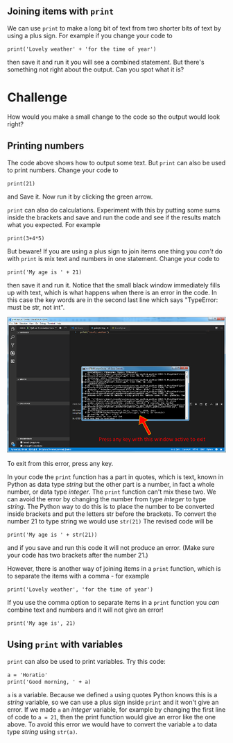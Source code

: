 Joining items with `print`
--------------------------
We can use `print` to make a long bit of text from two shorter bits of text by using a plus sign. For example if you change your code to
```
print('Lovely weather' + 'for the time of year')
```
then save it and run it you will see a combined statement. But there's something not right about the output. Can you spot what it is? 

Challenge
=========
How would you make a small change to the code so the output would look right?

Printing numbers
----------------
The code above shows how to output some text. But `print` can also be used to print numbers. Change your code to
```
print(21)
```
and Save it. Now run it by clicking the green arrow. 

`print` can also do calculations. Experiment with this by putting some sums inside the brackets and save and run the code and see if the results match what you expected. For example
```
print(3+4*5)
```
But beware! If you are using a plus sign to join items one thing you 
*can't* do with `print` is mix text and numbers in one statement. Change your code to
```
print('My age is ' + 21)
```
then save it and run it. Notice that the small black window immediately fills up with text, which is what happens when there is an error in the code. In this case the key words are in the second last line which says "TypeError: must be str, not int".

![alt text](TypeError.png "Type Error")

To exit from this error, press any key.

In your code the `print` function has a part in quotes, which is text, known in Python as data type *string* but the other part is a number, in fact a whole number, or data type *integer*. The `print` function can't mix these two. We can avoid the error by changing the number from type *integer* to type *string*. The Python way to do this is to place the number to be converted inside brackets and put the letters str before the brackets. To convert the number 21 to type string we would use `str(21)` The revised code will be
```
print('My age is ' + str(21))
```
and if you save and run this code it will not produce an error. (Make sure your code has two brackets after the number 21.)

However, there is another way of joining items in a `print` function, which is to separate the items with a comma - for example 
```
print('Lovely weather', 'for the time of year')
```
If you use the comma option to separate items in a `print` function you *can* combine text and numbers and it will not give an error!
```
print('My age is', 21)
```

Using `print` with variables
----------------------------
`print` can also be used to print variables. Try this code:
```
a = 'Horatio'
print('Good morning, ' + a)
```
`a` is a variable. Because we defined `a` using quotes Python knows this is a *string* variable, so we can use a plus sign inside `print` and it won't give an error. If we made `a` an *integer* variable, for example by changing the first line of code to `a = 21`, then the print function would give an error like the one above. To avoid this error we would have to convert the variable `a` to data type *string* using `str(a)`.


